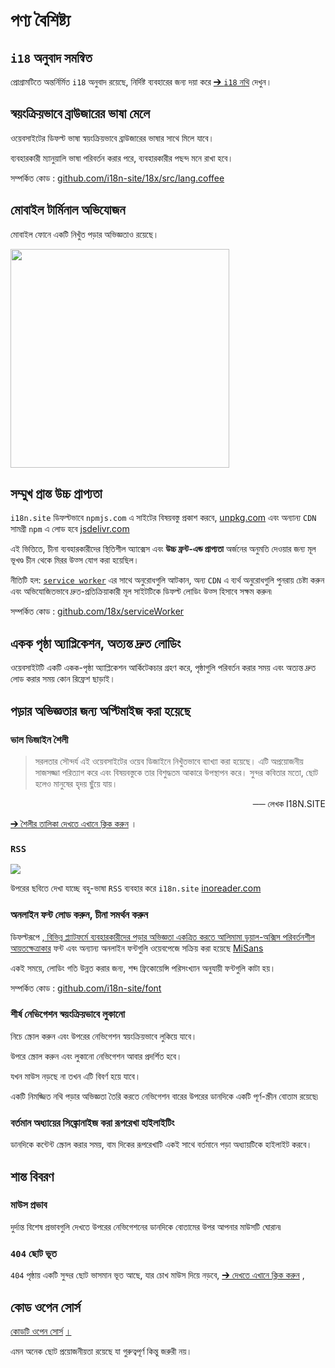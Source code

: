 # পণ্য বৈশিষ্ট্য

## `i18` অনুবাদ সমন্বিত

প্রোগ্রামটিতে অন্তর্নির্মিত `i18` অনুবাদ রয়েছে, নির্দিষ্ট ব্যবহারের জন্য দয়া করে [➔ `i18` নথি](/i18) দেখুন।

## স্বয়ংক্রিয়ভাবে ব্রাউজারের ভাষা মেলে

ওয়েবসাইটের ডিফল্ট ভাষা স্বয়ংক্রিয়ভাবে ব্রাউজারের ভাষার সাথে মিলে যাবে।

ব্যবহারকারী ম্যানুয়ালি ভাষা পরিবর্তন করার পরে, ব্যবহারকারীর পছন্দ মনে রাখা হবে।

সম্পর্কিত কোড : [github.com/i18n-site/18x/src/lang.coffee](https://github.com/i18n-site/18x/blob/main/src/lang.coffee)

## মোবাইল টার্মিনাল অভিযোজন

মোবাইল ফোনে একটি নিখুঁত পড়ার অভিজ্ঞতাও রয়েছে।

<img src="//p.3ti.site/1721379497.avif" width="350px">

## <a rel=id href="#ha" id="ha"></a> সম্মুখ প্রান্ত উচ্চ প্রাপ্যতা

`i18n.site` ডিফল্টভাবে `npmjs.com` এ সাইটের বিষয়বস্তু প্রকাশ করবে, [unpkg.com](//unpkg.com) এবং অন্যান্য `CDN` সামগ্রী `npm` এ লোড হবে [jsdelivr.com](//jsdelivr.com)

এই ভিত্তিতে, চীনা ব্যবহারকারীদের স্থিতিশীল অ্যাক্সেস এবং **উচ্চ ফ্রন্ট-এন্ড প্রাপ্যতা** অর্জনের অনুমতি দেওয়ার জন্য মূল ভূখণ্ড চীন থেকে মিরর উত্স যোগ করা হয়েছিল।

নীতিটি হল: [`service worker`](https://developer.mozilla.org/docs/Web/API/Service_Worker_API) এর সাথে অনুরোধগুলি আটকান, অন্য `CDN` এ ব্যর্থ অনুরোধগুলি পুনরায় চেষ্টা করুন এবং অভিযোজিতভাবে দ্রুত-প্রতিক্রিয়াকারী মূল সাইটটিকে ডিফল্ট লোডিং উত্স হিসাবে সক্ষম করুন৷

সম্পর্কিত কোড : [github.com/18x/serviceWorker](https://github.com/i18n-site/18x/tree/main/serviceWorker)

## একক পৃষ্ঠা অ্যাপ্লিকেশন, অত্যন্ত দ্রুত লোডিং

ওয়েবসাইটটি একটি একক-পৃষ্ঠা অ্যাপ্লিকেশন আর্কিটেকচার গ্রহণ করে, পৃষ্ঠাগুলি পরিবর্তন করার সময় এবং অত্যন্ত দ্রুত লোড করার সময় কোন রিফ্রেশ ছাড়াই।

## পড়ার অভিজ্ঞতার জন্য অপ্টিমাইজ করা হয়েছে

### ভাল ডিজাইন শৈলী

> সরলতার সৌন্দর্য এই ওয়েবসাইটের ওয়েব ডিজাইনে নিখুঁতভাবে ব্যাখ্যা করা হয়েছে।
> এটি অপ্রয়োজনীয় সাজসজ্জা পরিত্যাগ করে এবং বিষয়বস্তুকে তার বিশুদ্ধতম আকারে উপস্থাপন করে।
> সুন্দর কবিতার মতো, ছোট হলেও মানুষের হৃদয় ছুঁয়ে যায়।

<p style="text-align:right">── লেখক I18N.SITE</p>

[➔ শৈলীর তালিকা দেখতে এখানে ক্লিক করুন](/i18n.site/md/styl) ।

### `RSS`

![](//p.3ti.site/1725541085.avif)

উপরের ছবিতে দেখা যাচ্ছে বহু-ভাষা `RSS` ব্যবহার করে `i18n.site` [inoreader.com](//inoreader.com)

### অনলাইন ফন্ট লোড করুন, চীনা সমর্থন করুন

ডিফল্টরূপে [, বিভিন্ন প্ল্যাটফর্মে ব্যবহারকারীদের পড়ার অভিজ্ঞতা একত্রিত করতে আলিমামা ডুয়াল-অক্সিস পরিবর্তনশীল আয়তক্ষেত্রাকার](https://www.iconfont.cn/fonts/detail?cnid=pOvFIr086ADR) ফন্ট এবং অন্যান্য অনলাইন ফন্টগুলি ওয়েবপেজে সক্রিয় করা হয়েছে [MiSans](https://hyperos.mi.com/font/zh/download/)

একই সময়ে, লোডিং গতি উন্নত করার জন্য, শব্দ ফ্রিকোয়েন্সি পরিসংখ্যান অনুযায়ী ফন্টগুলি কাটা হয়।

সম্পর্কিত কোড : [github.com/i18n-site/font](https://github.com/i18n-site/font)

### শীর্ষ নেভিগেশন স্বয়ংক্রিয়ভাবে লুকানো

নিচে স্ক্রোল করুন এবং উপরের নেভিগেশন স্বয়ংক্রিয়ভাবে লুকিয়ে যাবে।

উপরে স্ক্রোল করুন এবং লুকানো নেভিগেশন আবার প্রদর্শিত হবে।

যখন মাউস নড়ছে না তখন এটি বিবর্ণ হয়ে যাবে।

একটি নিমজ্জিত নথি পড়ার অভিজ্ঞতা তৈরি করতে নেভিগেশন বারের উপরের ডানদিকে একটি পূর্ণ-স্ক্রীন বোতাম রয়েছে৷

### বর্তমান অধ্যায়ের সিঙ্ক্রোনাইজ করা রূপরেখা হাইলাইটিং

ডানদিকে কন্টেন্ট স্ক্রোল করার সময়, বাম দিকের রূপরেখাটি একই সাথে বর্তমানে পড়া অধ্যায়টিকে হাইলাইট করবে।

## শান্ত বিবরণ

### মাউস প্রভাব

দুর্দান্ত বিশেষ প্রভাবগুলি দেখতে উপরের নেভিগেশনের ডানদিকে বোতামের উপর আপনার মাউসটি ঘোরান৷

### `404` ছোট ভূত

`404` পৃষ্ঠায় একটি সুন্দর ছোট ভাসমান ভূত আছে, যার চোখ মাউস দিয়ে নড়বে, [➔ দেখতে এখানে ক্লিক করুন](/404) ,

## কোড ওপেন সোর্স

[কোডটি ওপেন সোর্স](/i18n.site/c/src) [।](//groups.google.com/u/2/g/i18n-site)

এমন অনেক ছোট প্রয়োজনীয়তা রয়েছে যা গুরুত্বপূর্ণ কিন্তু জরুরী নয়।